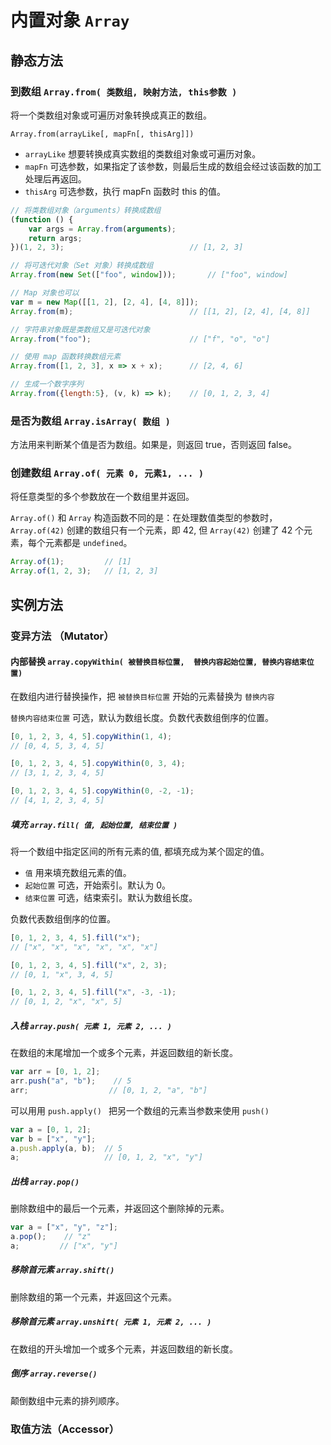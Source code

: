 # 内置对象 `Array`







## 静态方法

### 到数组 `Array.from( 类数组, 映射方法, this参数 )`
将一个类数组对象或可遍历对象转换成真正的数组。

`Array.from(arrayLike[, mapFn[, thisArg]])`  
 - `arrayLike`  想要转换成真实数组的类数组对象或可遍历对象。  
 - `mapFn`  可选参数，如果指定了该参数，则最后生成的数组会经过该函数的加工处理后再返回。  
 - `thisArg`  可选参数，执行 mapFn 函数时 this 的值。  

```js
// 将类数组对象（arguments）转换成数组
(function () {
    var args = Array.from(arguments);
    return args;
})(1, 2, 3);                            // [1, 2, 3]

// 将可迭代对象（Set 对象）转换成数组
Array.from(new Set(["foo", window]));       // ["foo", window]

// Map 对象也可以
var m = new Map([[1, 2], [2, 4], [4, 8]]);
Array.from(m);                          // [[1, 2], [2, 4], [4, 8]]  

// 字符串对象既是类数组又是可迭代对象
Array.from("foo");                      // ["f", "o", "o"]

// 使用 map 函数转换数组元素
Array.from([1, 2, 3], x => x + x);      // [2, 4, 6]

// 生成一个数字序列
Array.from({length:5}, (v, k) => k);    // [0, 1, 2, 3, 4]
```


### 是否为数组 `Array.isArray( 数组 )`
方法用来判断某个值是否为数组。如果是，则返回 true，否则返回 false。



### 创建数组 `Array.of( 元素 0, 元素1, ... ) `
将任意类型的多个参数放在一个数组里并返回。

`Array.of()` 和 `Array` 构造函数不同的是：在处理数值类型的参数时，`Array.of(42)` 创建的数组只有一个元素，即 42, 但 `Array(42)` 创建了 42 个元素，每个元素都是 `undefined`。

```js
Array.of(1);         // [1]
Array.of(1, 2, 3);   // [1, 2, 3]
```




## 实例方法

### 变异方法 （Mutator）

#### 内部替换 `array.copyWithin( 被替换目标位置,  替换内容起始位置, 替换内容结束位置)`
在数组内进行替换操作，把 `被替换目标位置` 开始的元素替换为 `替换内容`

 `替换内容结束位置` 可选，默认为数组长度。负数代表数组倒序的位置。


```js
[0, 1, 2, 3, 4, 5].copyWithin(1, 4);
// [0, 4, 5, 3, 4, 5]

[0, 1, 2, 3, 4, 5].copyWithin(0, 3, 4);
// [3, 1, 2, 3, 4, 5]

[0, 1, 2, 3, 4, 5].copyWithin(0, -2, -1);
// [4, 1, 2, 3, 4, 5]

```



##### 填充 `array.fill( 值, 起始位置, 结束位置 )`
将一个数组中指定区间的所有元素的值, 都填充成为某个固定的值。  

- `值`
用来填充数组元素的值。
- `起始位置`
可选，开始索引。默认为 0。
- `结束位置`
可选，结束索引。默认为数组长度。

负数代表数组倒序的位置。

```js
[0, 1, 2, 3, 4, 5].fill("x");
// ["x", "x", "x", "x", "x", "x"]

[0, 1, 2, 3, 4, 5].fill("x", 2, 3);
// [0, 1, "x", 3, 4, 5]

[0, 1, 2, 3, 4, 5].fill("x", -3, -1);
// [0, 1, 2, "x", "x", 5]

```


##### 入栈 `array.push( 元素 1, 元素 2, ... )`
在数组的末尾增加一个或多个元素，并返回数组的新长度。

```js
var arr = [0, 1, 2];
arr.push("a", "b");    // 5
arr;                  // [0, 1, 2, "a", "b"]
```

可以用用 `push.apply() ` 把另一个数组的元素当参数来使用 `push()`

```js
var a = [0, 1, 2];
var b = ["x", "y"];
a.push.apply(a, b);  // 5
a;                   // [0, 1, 2, "x", "y"]

```

##### 出栈 `array.pop()`
删除数组中的最后一个元素，并返回这个删除掉的元素。

```js
var a = ["x", "y", "z"];
a.pop();    // "z"
a;         // ["x", "y"]
```

##### 移除首元素 `array.shift()`
删除数组的第一个元素，并返回这个元素。

##### 移除首元素 `array.unshift( 元素 1, 元素 2, ... )`
在数组的开头增加一个或多个元素，并返回数组的新长度。

##### 倒序 `array.reverse()`
颠倒数组中元素的排列顺序。


### 取值方法（Accessor）

